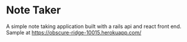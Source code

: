 # Note Taker

A simple note taking application built with a rails api and react front end. Sample at https://obscure-ridge-10015.herokuapp.com/
